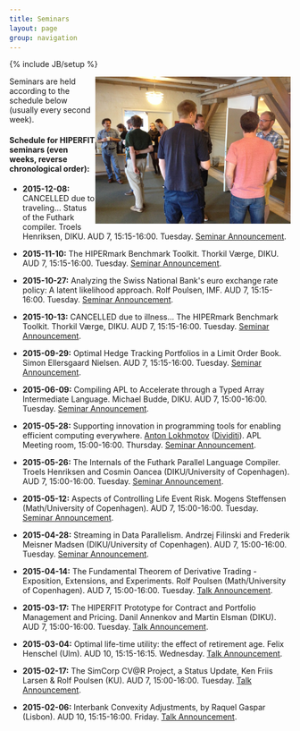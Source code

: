 ```yaml
---
title: Seminars
layout: page
group: navigation
---
```

{% include JB/setup %}

<img width="350" alt="HIPERFIT dinner" align="right" src="/images/hiperfit2.jpg">
Seminars are held according to the schedule below (usually every second week).

#### Schedule for HIPERFIT seminars (even weeks, reverse chronological order):

- __2015-12-08:__ CANCELLED due to traveling... Status of the Futhark compiler. Troels Henriksen, DIKU. AUD 7, 15:15-16:00. Tuesday. [Seminar Announcement](http://hiperfit.dk/news/2015/12/08/futhark/).

- __2015-11-10:__ The HIPERmark Benchmark Toolkit. Thorkil Værge, DIKU. AUD 7, 15:15-16:00. Tuesday. [Seminar Announcement](http://hiperfit.dk/news/2015/11/10/hipermark/).

- __2015-10-27:__ Analyzing the Swiss National Bank's euro exchange rate policy: A latent likelihood approach. Rolf Poulsen, IMF. AUD 7, 15:15-16:00. Tuesday. [Seminar Announcement](http://hiperfit.dk/news/2015/10/27/chfeur-floor-break/).

- __2015-10-13:__ CANCELLED due to illness... The HIPERmark Benchmark Toolkit. Thorkil Værge, DIKU. AUD 7, 15:15-16:00. Tuesday. [Seminar Announcement](http://hiperfit.dk/news/2015/10/13/hipermark/).

- __2015-09-29:__ Optimal Hedge Tracking Portfolios in a Limit Order Book. Simon Ellersgaard Nielsen. AUD 7, 15:15-16:00. Tuesday. [Seminar Announcement](http://hiperfit.dk/news/2015/09/29/talk-on-optimal-hedge-tracking/).

- __2015-06-09:__ Compiling APL to Accelerate through a Typed Array Intermediate Language. Michael Budde, DIKU. AUD 7, 15:00-16:00. Tuesday. [Seminar Announcement](http://hiperfit.dk/news/2015/06/09/talk-on-apl-to-accelerate/).

- __2015-05-28:__ Supporting innovation in programming tools for enabling efficient computing everywhere. [Anton Lokhmotov](https://www.hipeac.org/~anton/) ([Dividiti](http://www.dividiti.com/)). APL Meeting room, 15:00-16:00. Thursday. [Seminar Announcement](http://eepurl.com/bl5w3b).

- __2015-05-26:__ The Internals of the Futhark Parallel Language Compiler. Troels Henriksen and Cosmin Oancea (DIKU/University of Copenhagen). AUD 7, 15:00-16:00. Tuesday. [Seminar Announcement](http://eepurl.com/bl5w3b).

- __2015-05-12:__ Aspects of Controlling Life Event Risk. Mogens Steffensen (Math/University of Copenhagen). AUD 7, 15:00-16:00. Tuesday. [Seminar Announcement](http://eepurl.com/bl5w3b).

- __2015-04-28:__ Streaming in Data Parallelism. Andrzej Filinski and Frederik Meisner Madsen (DIKU/University of Copenhagen). AUD 7, 15:00-16:00. Tuesday. [Seminar Announcement](http://eepurl.com/bjnOpz).

- __2015-04-14:__ The Fundamental Theorem of Derivative Trading - Exposition, Extensions, and Experiments. Rolf Poulsen (Math/University of Copenhagen). AUD 7, 15:00-16:00. Tuesday. [Talk Announcement](http://eepurl.com/bjnOpz).

- __2015-03-17:__ The HIPERFIT Prototype for Contract and Portfolio Management and Pricing. Danil Annenkov and Martin Elsman (DIKU). AUD 7, 15:00-16:00. Tuesday. [Talk Announcement](http://eepurl.com/bfBRuT).

- __2015-03-04:__ Optimal life-time utility: the effect of retirement age. Felix Henschel (Ulm). AUD 10, 15:15-16:15. Wednesday. [Talk Announcement](http://eepurl.com/bfBRuT).

- __2015-02-17:__ The SimCorp CV@R Project, a Status Update, Ken Friis Larsen & Rolf Poulsen (KU). AUD 7, 15:00-16:00. Tuesday. [Talk Announcement](http://eepurl.com/bc5eTb).

- __2015-02-06:__ Interbank Convexity Adjustments, by Raquel Gaspar (Lisbon). AUD 10, 15:15-16:00. Friday. [Talk Announcement](http://eepurl.com/bc5eTb).
